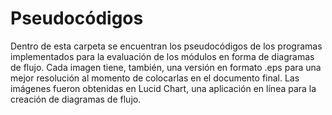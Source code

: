 # Pseudocódigos
Dentro de esta carpeta se encuentran los pseudocódigos de los programas implementados para la evaluación de los módulos en forma de diagramas de flujo.
Cada imagen tiene, también, una versión en formato .eps para una mejor resolución al momento de colocarlas en el documento final.
Las imágenes fueron obtenidas en Lucid Chart, una aplicación en línea para la creación de diagramas de flujo.